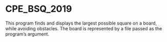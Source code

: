# CPE_BSQ_2019
This program finds and displays the largest possible square on a board, while avoiding obstacles.
The board is represented by a file passed as the program’s argument.
